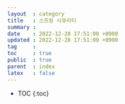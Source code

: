 ```yaml
---
layout  : category
title   : 스프링 시큐리티
summary : 
date    : 2022-12-28 17:51:00 +0900
updated : 2022-12-28 17:51:00 +0900
tag     : 
toc     : true
public  : true
parent  : index
latex   : false
---
```

* TOC
{:toc}
